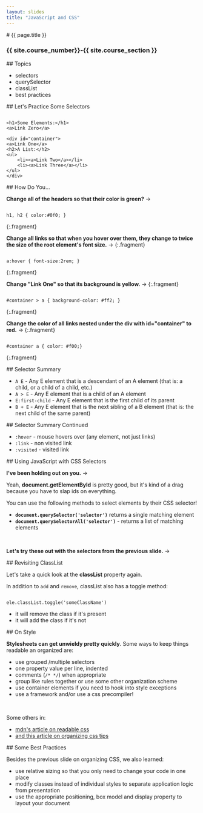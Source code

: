 ```yaml
---
layout: slides
title: "JavaScript and CSS"
---
```

<section markdown="block" class="intro-slide">
# {{ page.title }}

### {{ site.course_number}}-{{ site.course_section }}

<p><small></small></p>
</section>

<section markdown="block">
## Topics

* selectors
* querySelector
* classList 
* best practices
</section>

<section markdown="block">
## Let's Practice Some Selectors

<pre><code data-trim contenteditable>
&lt;h1&gt;Some Elements:&lt;/h1&gt;
&lt;a&gt;Link Zero&lt;/a&gt;

&lt;div id="container"&gt;
&lt;a&gt;Link One&lt;/a&gt;
&lt;h2&gt;A List:&lt;/h2&gt;
&lt;ul&gt;
	&lt;li&gt;&lt;a&gt;Link Two&lt;/a&gt;&lt;/li&gt;
	&lt;li&gt;&lt;a&gt;Link Three&lt;/a&gt;&lt;/li&gt;
&lt;/ul&gt;
&lt;/div&gt;
</code></pre>
</section>

<section markdown="block">
## How Do You...

__Change all of the headers so that their color is green?__ &rarr;

<pre><code data-trim contenteditable>
h1, h2 { color:#0f0; }
</code></pre>
{:.fragment}

__Change all links so that when you hover over them, they change to twice the size of the root element's font size.__ &rarr;
{:.fragment}

<pre><code data-trim contenteditable>
a:hover { font-size:2rem; }
</code></pre>
{:.fragment}

__Change "Link One" so that its background is yellow.__ &rarr;
{:.fragment}

<pre><code data-trim contenteditable>
#container > a { background-color: #ff2; }
</code></pre>
{:.fragment}

__Change the color of all links nested under the div with id="container" to red.__ &rarr;
{:.fragment}

<pre><code data-trim contenteditable>
#container a { color: #f00;}
</code></pre>
{:.fragment}
</section>

<section markdown="block">
## Selector Summary

* <code>A E</code> - Any E element that is a descendant of an A element (that is: a child, or a child of a child, etc.)
* <code>A > E</code> - Any E element that is a child of an A element
* <code>E:first-child</code> - Any E element that is the first child of its parent
* <code>B + E</code> - Any E element that is the next sibling of a B element (that is: the next child of the same parent)
</section>

<section markdown="block">
## Selector Summary Continued

* <code>:hover</code> - mouse hovers over (any element, not just links)
* <code>:link</code> - non visited link
* <code>:visited</code> - visited link
</section>

<section markdown="block">
## Using JavaScript with CSS Selectors

__I've been holding out on you.__ &rarr;

Yeah, __document.getElementById__ is pretty good, but it's kind of a drag because you have to slap ids on everything.

You can use the following methods to select elements by their CSS selector!

* __<code>document.querySelector('selector')</code>__ returns a single matching element
* __<code>document.querySelectorAll('selector')</code>__ - returns a list of matching elements

<br>

__Let's try these out with the selectors from the previous slide.__ &rarr;
</section>

<section markdown="block">
## Revisiting ClassList

Let's take a quick look at the __classList__ property again.

In addition to <code>add</code> and <code>remove</code>, classList also has a toggle method:

<pre><code data-trim contenteditable>
ele.classList.toggle('someClassName')
</code></pre>

* it will remove the class if it's present
* it will add the class if it's not
</section>

<section markdown="block">
## On Style

__Stylesheets can get unwieldy pretty quickly__. Some ways to keep things readable an organized are:

* use grouped /multiple selectors 
* one property value per line, indented
* comments (<code>/\* \*/</code>) when appropriate
* group like rules together or use some other organization scheme
* use container elements if you need to hook into style exceptions
* use a framework and/or use a css precompiler!

<br>

Some others in:

* [mdn's article on readable css](https://developer.mozilla.org/en-US/docs/Web/Guide/CSS/Getting_Started/Readable_CSS)
* [and this article on organizing css tips](http://red-team-design.com/tips-to-organize-your-css/)

</section>


<section markdown="block">
## Some Best Practices

Besides the previous slide on organizing CSS, we also learned:

* use relative sizing so that you only need to change your code in one place
* modify classes instead of individual styles to separate application logic from presentation
* use the appropriate positioning, box model and display property to layout your document
</section>
